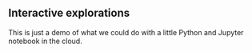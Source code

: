 ## Interactive explorations

This is just a demo of what we could do with a little Python and Jupyter notebook in the cloud.
